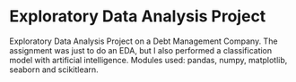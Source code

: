# Exploratory Data Analysis Project
Exploratory Data Analysis Project on a Debt Management Company. The assignment was just to do an EDA, but I also performed a classification model with artificial intelligence. Modules used: pandas, numpy, matplotlib, seaborn and scikitlearn.
